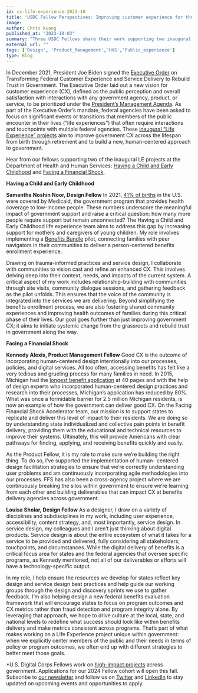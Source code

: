 ```yaml
---
id: cx-life-experience-2023-10
title: 'USDC Fellow Perspectives: Improving customer experience for the public across life experiences'
image: 
author: Chris Kuang
published_at: "2023-10-03"
summary: "Three USDC Fellows share their work supporting two inaugural life experience projects at the Department of Health and Human Services: Having a Child and Early Childhood, and Facing a Financial Shock."
external_url: ""
tags: ['Design', 'Product_Management','HHS','Public_experience']
type: Blog
---
```


In December 2021, President Joe Biden signed the [Executive Order](https://www.whitehouse.gov/briefing-room/presidential-actions/2021/12/13/executive-order-on-transforming-federal-customer-experience-and-service-delivery-to-rebuild-trust-in-government/) on Transforming Federal Customer Experience and Service Delivery to Rebuild Trust in Government. The Executive Order laid out a new vision for customer experience (CX), defined as the public perception and overall satisfaction with interactions with any government agency, product, or service, to be prioritized under the [President’s Management Agenda](https://www.performance.gov/pma/cx/). As part of the Executive Order’s mandate, federal agencies have been asked to focus on significant events or transitions that members of the public encounter in their lives (“life experiences”) that often require interactions and touchpoints with multiple federal agencies. These [inaugural “Life Experience” projects](https://www.performance.gov/cx/projects/) aim to improve government CX across the lifespan from birth through retirement and to build a new, human-centered approach to government. 

Hear from our fellows supporting two of the inaugural LE projects at the Department of Health and Human Services: [Having a Child and Early Childhood](https://www.performance.gov/cx/life-experiences/having-a-child-and-early-childhood-for-low-income-families/) and [Facing a Financial Shock](https://www.performance.gov/cx/life-experiences/facing-a-financial-shock/), 

**Having a Child and Early Childhood**

**Samantha Noshin Noor, Design Fellow**
In 2021, [41% of births](https://www.cdc.gov/nchs/nvss/births.htm) in the U.S. were covered by Medicaid, the government program that provides health coverage to low-income people. These numbers underscore the meaningful impact of government support and raise a critical question: how many more people require support but remain unconnected?  The Having a Child and Early Childhood life experience team aims to address this gap by increasing support for mothers and caregivers of young children. My role involves implementing a [Benefits Bundle](https://assets.performance.gov/cx/files/life-experiences/2023/CX-2023_Early-Childhood_Life+Experience_Design-Project-Summaries.pdf) pilot, connecting families with peer navigators in their communities to deliver a person-centered benefits enrollment experience. 

Drawing on trauma-informed practices and service design, I collaborate with communities to vision cast and refine an enhanced CX. This involves delving deep into their context, needs, and impacts of the current system. A critical aspect of my work includes relationship-building with communities through site visits, community dialogue sessions, and gathering feedback as the pilot unfolds. This ensures that the voice of the community is integrated into the services we are delivering. Beyond simplifying the benefits enrollment process, we are also fostering shared community experiences and improving health outcomes of families during this critical phase of their lives. Our goal goes further than just improving government CX; it aims to initiate systemic change from the grassroots and rebuild trust in government along the way.

**Facing a Financial Shock** 

**Kennedy Alexis, Product Management Fellow**
Good CX is the outcome of incorporating human-centered design intentionally into our processes, policies, and digital services. All too often, accessing benefits has felt like a very tedious and grueling process for many families in need. In 2015, Michigan had the [longest benefit application](https://civilla.org/work/project-reform) at 40 pages and with the help of design experts who incorporated human-centered design practices and research into their processes, Michigan’s application has reduced by 80%. What was once a formidable barrier for 2.5 million Michigan residents, is now an example of how the government can deliver good CX. 
On the Facing Financial Shock Accelerator team, our mission is to support states to replicate and deliver this level of impact to their residents. We are doing so by understanding state individualized and collective pain points in benefit delivery, providing them with the educational and technical resources to improve their systems. Ultimately, this will provide Americans with clear pathways for finding, applying, and receiving benefits quickly and easily. 

As the Product Fellow, it is my role to make sure we’re building the right thing. To do so, I’ve supported the implementation of human- centered design facilitation strategies to ensure that we’re correctly understanding user problems and am continuously incorporating agile methodologies into our processes. FFS has also been a cross-agency project where we are continuously breaking the silos within government to ensure we’re learning from each other and building deliverables that can impact CX at benefits delivery agencies across government.

**Louisa Sholar, Design Fellow**
As a designer, I draw on a variety of disciplines and subdisciplines in my work, including user experience, accessibility, content strategy, and, most importantly, service design. In service design, my colleagues and I aren’t just thinking about digital products. Service design is about the entire ecosystem of what it takes for a service to be provided and delivered, fully considering all stakeholders, touchpoints, and circumstances. While the digital delivery of benefits is a critical focus area for states and the federal agencies that oversee specific programs, as Kennedy mentioned, not all of our deliverables or efforts will have a technology-specific output. 

In my role, I help ensure the resources we develop for states reflect key design and service design best practices and help guide our working groups through the design and discovery sprints we use to gather feedback. I’m also helping design a new federal benefits evaluation framework that will encourage states to focus on program outcomes and CX metrics rather than fraud detection and program integrity alone. By leveraging that approach, we hope to drive culture at the local, state, and national levels to redefine what success should look like within benefits delivery and make metrics consistent across programs. That’s part of what makes working on a Life Experience project unique within government: when we explicitly center members of the public and their needs in terms of policy or program outcomes, we often end up with different strategies to better meet those goals.

*U.S. Digital Corps Fellows work on [high-impact projects](https://digitalcorps.gsa.gov/projects/) across government. Applications for our 2024 Fellow cohort will open this fall. Subscribe to [our newsletter](https://public.govdelivery.com/accounts/USGSATTS/subscriber/new?topic_id=USGSATTS_108) and follow us on [Twitter](https://twitter.com/usdigitalcorps) and [LinkedIn](https://www.linkedin.com/company/74725557/admin/feed/posts/) to stay updated on upcoming events and opportunities to apply.
